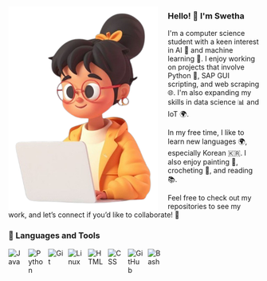 <p>
  <img src="7f208357d0064571aaf18b5b07064a8b-removebg-preview-removebg-preview.png" width="300" align="left" style="margin-right: 20px;">
</p>

<div>
    <h3>Hello! 👋 I'm Swetha</h3>
    <p>
      I'm a computer science student with a keen interest in AI 🤖 and machine learning 🧠. I enjoy working on projects that involve Python 🐍, SAP GUI scripting, and web scraping 🌐. I'm also expanding my skills in data science 📊 and IoT 🌍.
    </p>
    <p>
      In my free time, I like to learn new languages 🌍, especially Korean 🇰🇷. I also enjoy painting 🎨, crocheting 🧶, and reading 📚.
    </p>
    <p>
      Feel free to check out my repositories to see my work, and let’s connect if you’d like to collaborate! 🤝
    </p>
  </div>
  
### 🧰 Languages and Tools
<img align="left" alt="Java" width="30px" style="padding-right:10px;" src="https://cdn.jsdelivr.net/gh/devicons/devicon/icons/java/java-original.svg"/>
<img align="left" alt="Python" width="30px" style="padding-right:10px;" src="https://cdn.jsdelivr.net/gh/devicons/devicon/icons/python/python-plain.svg" />
<img align="left" alt="Git" width="30px" style="padding-right:10px;" src="https://cdn.jsdelivr.net/gh/devicons/devicon/icons/git/git-original.svg" />
<img align="left" alt="Linux" width="30px" style="padding-right:10px;" src="https://cdn.jsdelivr.net/gh/devicons/devicon/icons/linux/linux-original.svg" />
<img align="left" alt="HTML" width="30px" style="padding-right:10px;" src="https://cdn.jsdelivr.net/gh/devicons/devicon/icons/html5/html5-plain.svg" />
<img align="left" alt="CSS" width="30px" style="padding-right:10px;" src="https://cdn.jsdelivr.net/gh/devicons/devicon/icons/css3/css3-plain.svg" />
<img align="left" alt="GitHub" width="30px" style="padding-right:10px;" src="https://cdn.jsdelivr.net/gh/devicons/devicon/icons/github/github-original.svg" />
<img align="left" alt="Bash" width="30px" style="padding-right:10px;" src="https://cdn.jsdelivr.net/gh/devicons/devicon/icons/bash/bash-original.svg" />
<br />
